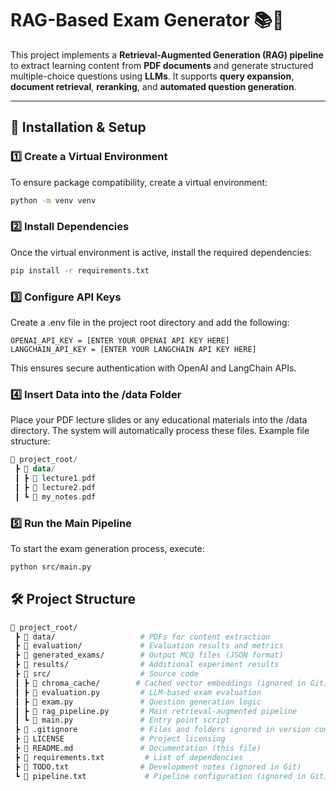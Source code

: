 # **RAG-Based Exam Generator** 📚🤖  

This project implements a **Retrieval-Augmented Generation (RAG) pipeline** to extract learning content from **PDF documents** and generate structured multiple-choice questions  using **LLMs**. It supports **query expansion**, **document retrieval**, **reranking**, and **automated question generation**.

---

## **🚀 Installation & Setup**  

### **1️⃣ Create a Virtual Environment**  
To ensure package compatibility, create a virtual environment:  

```bash
python -m venv venv
```

### **2️⃣ Install Dependencies**  
Once the virtual environment is active, install the required dependencies: 

```bash
pip install -r requirements.txt
```

### **3️⃣ Configure API Keys**  
Create a .env file in the project root directory and add the following: 

```env
OPENAI_API_KEY = [ENTER YOUR OPENAI API KEY HERE]
LANGCHAIN_API_KEY = [ENTER YOUR LANGCHAIN API KEY HERE]
```
This ensures secure authentication with OpenAI and LangChain APIs.

### **4️⃣ Insert Data into the /data Folder**  
Place your PDF lecture slides or any educational materials into the /data directory. The system will automatically process these files.
Example file structure:
```kotlin
📂 project_root/
 ┣ 📂 data/
 ┃ ┣ 📄 lecture1.pdf
 ┃ ┣ 📄 lecture2.pdf
 ┃ ┗ 📄 my_notes.pdf
```

### **5️⃣ Run the Main Pipeline**  
To start the exam generation process, execute:
```bash
python src/main.py
```
## **🛠 Project Structure**  
```graphql
📂 project_root/
 ┣ 📂 data/                   # PDFs for content extraction
 ┣ 📂 evaluation/             # Evaluation results and metrics
 ┣ 📂 generated_exams/        # Output MCQ files (JSON format)
 ┣ 📂 results/                # Additional experiment results
 ┣ 📂 src/                    # Source code
 ┃ ┣ 📂 chroma_cache/        # Cached vector embeddings (ignored in Git)
 ┃ ┣ 📜 evaluation.py         # LLM-based exam evaluation
 ┃ ┣ 📜 exam.py               # Question generation logic
 ┃ ┣ 📜 rag_pipeline.py       # Main retrieval-augmented pipeline
 ┃ ┗ 📜 main.py               # Entry point script
 ┣ 📜 .gitignore              # Files and folders ignored in version control
 ┣ 📜 LICENSE                 # Project licensing
 ┣ 📜 README.md               # Documentation (this file)
 ┣ 📜 requirements.txt         # List of dependencies
 ┣ 📜 TODO.txt                # Development notes (ignored in Git)
 ┗ 📜 pipeline.txt             # Pipeline configuration (ignored in Git)

```
